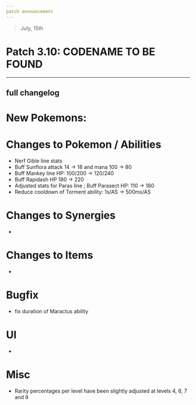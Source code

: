 ```yaml
---
patch announcement
---
```


> July, 15th

# Patch 3.10: CODENAME TO BE FOUND

---

## full changelog

# New Pokemons:



# Changes to Pokemon / Abilities

- Nerf Gible line stats
- Buff Sunflora attack 14 → 18 and mana 100 → 80
- Buff Mankey line HP: 100/200 → 120/240
- Buff Rapidash HP 180 → 220
- Adjusted stats for Paras line ; Buff Parasect HP: 110 → 180
- Reduce cooldown of Torment ability: 1s/AS → 500ms/AS


# Changes to Synergies

- 

# Changes to Items

- 

# Bugfix

-  fix duration of Maractus ability

# UI

- 

# Misc

- Rarity percentages per level have been slightly adjusted at levels 4, 6, 7 and 8
